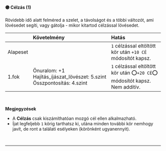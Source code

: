 #### 🟣 Célzás (1)
Rövidebb idő alatt felméred a szelet, a távolságot és a többi változót, ami lövésedet segíti, vagy gátolja - mikor kitartod célzással lövésedet.

| |  Követelmény | Hatás  |
| :----------- | :----------- | :----------- |
| Alapeset || `1` célzással eltöltött kör után `+10 CÉ` módosítót kapsz. <br />|
| 1.fok | Önuralom:&nbsp;+1<br /> Hajítás_íjászat_lövészet:&nbsp;5.szint<br /> Összpontosítás:&nbsp;4.szint<br />| `1` célzással eltöltött kör után ⭕`+20 CÉ`⭕ módosítót kapsz. Nem additív. <br />|

<br />

**Megjegyzések**

- A **Célzás** csak kiszámíthatóan mozgó cél ellen alkalmazható.
- Íjat legfeljebb `1` körig tarthatsz ki, utána minden további kör nemhogy javít, de ront a találati esélyeken (körönként ugyanennyit).

<br />

---